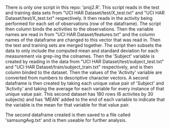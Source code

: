 There is only one script in this repo: 'proj2.R'. This script reads in the test and training data sets from "UCI HAR Dataset/test/X_test.txt" and "UCI HAR Dataset/test/X_test.txt" respectively. It then reads in the activity being performed for each set of observations (row of the dataframe). The script then column binds the activities to the observations. Then the variable names are read in from "UCI HAR Dataset/features.txt" and the column names of the dataframe are changed to this vector that was read in. Then the test and training sets are merged together. The script then subsets the data to only include the computed mean and standard deviation for each measurement via grep-ing the colnames. Then the 'Subject' variable is created by reading in the data from "UCI HAR Dataset/test/subject_test.txt" and "UCI HAR Dataset/train/subject_train.txt" respectively, and is then column binded to the dataset. Then the values of the 'Activity' variable are converted from numbers to descriptive character vectors.
A second dataframe is then created by taking each unique value pair of 'Subject' and 'Activity' and taking the average for each variable for every instance of that unique value pair. This second dataset has 180 rows (6 activites by 30 subjects) and has 'MEAN' added to the end of each variable to indicate that the variable is the mean for that variable for that value pair.

The second dataframe created is then saved to a file called 'samsungAvg.txt' and is then useable for further analysis.